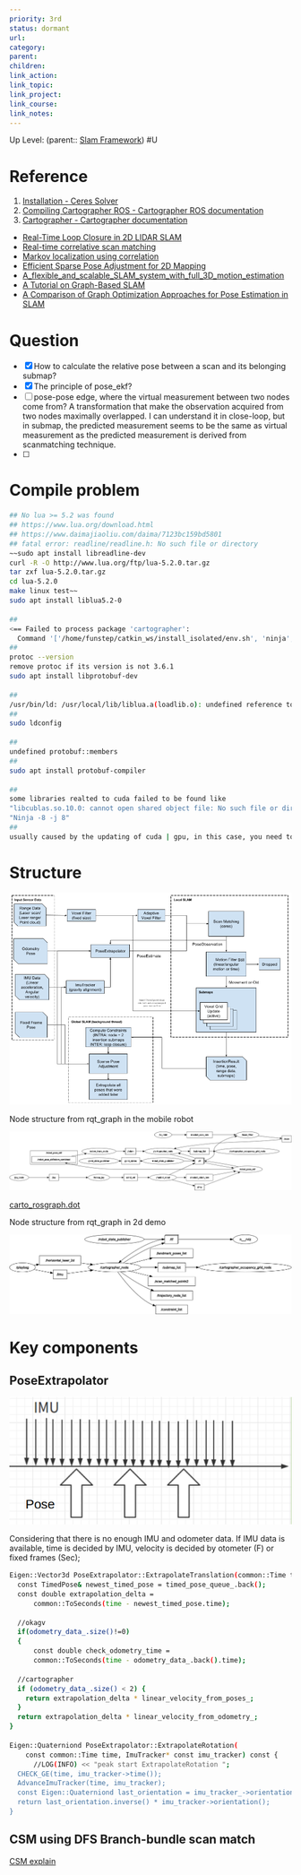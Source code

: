 ```yaml
---
priority: 3rd
status: dormant
url: 
category: 
parent: 
children: 
link_action: 
link_topic: 
link_project: 
link_course: 
link_notes: 
---
```


Up Level: (parent:: [Slam Framework](Slam%20Framework.md))
#U

# Reference

1. [Installation - Ceres Solver](http://ceres-solver.org/installation.html)
2. [Compiling Cartographer ROS - Cartographer ROS documentation](https://google-cartographer-ros.readthedocs.io/en/latest/compilation.html)
3. [Cartographer - Cartographer documentation](https://google-cartographer.readthedocs.io/en/latest/)
- [Real-Time Loop Closure in 2D LIDAR SLAM](Cartographer/Real-Time%20Loop%20Closure%20in%202D%20LIDAR%20SLAM.pdf)
- [Real-time correlative scan matching](Cartographer/Real-time%20correlative%20scan%20matching.pdf)
- [Markov localization using correlation](Cartographer/Markov%20localization%20using%20correlation.pdf)
- [Efficient Sparse Pose Adjustment for 2D Mapping](Cartographer/Efficient%20Sparse%20Pose%20Adjustment%20for%202D%20Mapping.pdf)
- [A_flexible_and_scalable_SLAM_system_with_full_3D_motion_estimation](Cartographer/A_flexible_and_scalable_SLAM_system_with_full_3D_motion_estimation.pdf)
- [A Tutorial on Graph-Based SLAM](Cartographer/A%20Tutorial%20on%20Graph-Based%20SLAM.pdf)
- [A Comparison of Graph Optimization Approaches for Pose Estimation in SLAM](Slam%20Framework/A%20Comparison%20of%20Graph%20Optimization%20Approaches%20for%20Pose%20Estimation%20in%20SLAM.pdf)

# Question
- [x]  How to calculate the relative pose between a scan and its belonging submap?
- [x]  The principle of pose_ekf?
- [ ]  pose-pose edge, where the virtual measurement between two nodes come from? A transformation that make the observation acquired from two nodes maximally overlapped. I can understand it in close-loop, but in submap, the predicted measurement seems to be the same as virtual measurement as the predicted measurement is derived from scanmatching technique.
- [ ]  

# Compile problem


```bash
## No lua >= 5.2 was found
## https://www.lua.org/download.html
## https://www.daimajiaoliu.com/daima/7123bc159bd5801
## fatal error: readline/readline.h: No such file or directory
~~sudo apt install libreadline-dev
curl -R -O http://www.lua.org/ftp/lua-5.2.0.tar.gz
tar zxf lua-5.2.0.tar.gz
cd lua-5.2.0
make linux test~~
sudo apt install liblua5.2-0

##
<== Failed to process package 'cartographer':
  Command '['/home/funstep/catkin_ws/install_isolated/env.sh', 'ninja', '-j4', '-l4']' returned non-zero exit status 1
##
protoc --version
remove protoc if its version is not 3.6.1
sudo apt install libprotobuf-dev

##
/usr/bin/ld: /usr/local/lib/liblua.a(loadlib.o): undefined reference to symbol 'dlsym@@GLIBC_2.17'
##
sudo ldconfig

## 
undefined protobuf::members
##
sudo apt install protobuf-compiler

## 
some libraries realted to cuda failed to be found like 
"libcublas.so.10.0: cannot open shared object file: No such file or directory" and lead to
"Ninja -8 -j 8"
## 
usually caused by the updating of cuda | gpu, in this case, you need to recompile ceresolve and do not forget to "sudo make install", then you may need to recompile cartographer (one of dependancies of cartographer is ceresolver)
```

# Structure

![Untitled](Cartographer/Untitled.png)

Node structure from rqt_graph in the mobile robot

![Untitled](Cartographer/Untitled%201.png)

[carto_rosgraph.dot](Cartographer/carto_rosgraph.dot)

Node structure from rqt_graph in 2d demo

![rosgraph.png](Cartographer/rosgraph.png)


# Key components

## PoseExtrapolator

![Untitled](Cartographer/Untitled%202.png)

Considering that there is no enough IMU and odometer data. If IMU data is available, time is decided by IMU, velocity is decided by otometer (F) or fixed frames (Sec);

```bash
Eigen::Vector3d PoseExtrapolator::ExtrapolateTranslation(common::Time time) {
  const TimedPose& newest_timed_pose = timed_pose_queue_.back();
  const double extrapolation_delta =
      common::ToSeconds(time - newest_timed_pose.time);

  //okagv
  if(odometry_data_.size()!=0)
  {
      const double check_odometry_time =
      common::ToSeconds(time - odometry_data_.back().time);

  //cartographer
  if (odometry_data_.size() < 2) {
    return extrapolation_delta * linear_velocity_from_poses_;
  }
  return extrapolation_delta * linear_velocity_from_odometry_;
}

Eigen::Quaterniond PoseExtrapolator::ExtrapolateRotation(
    const common::Time time, ImuTracker* const imu_tracker) const {
      //LOG(INFO) << "peak start ExtrapolateRotation ";
  CHECK_GE(time, imu_tracker->time());
  AdvanceImuTracker(time, imu_tracker);
  const Eigen::Quaterniond last_orientation = imu_tracker_->orientation();
  return last_orientation.inverse() * imu_tracker->orientation();
}
```

## CSM using DFS Branch-bundle scan match

[CSM explain](Cartographer/CSM%20explain.pdf)